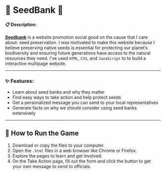 # 🌱 SeedBank 🌱

#### 📋 Description:

[**Seedbank**](https://390ff148-b72c-43a3-bcb2-c25ae0e14b23-00-171cnv3j8wa74.kirk.replit.dev/index.html)  is a website promotion social good on the cause that I care about: seed preservation. I was motivated to make this website because I believe preserving native seeds is essential for protecting our planet’s biodiversity and ensuring future generations have access to the natural resources they need. I've used `HTML`, `CSS`, and `JavaScript` to to build a interactive multipage website.

---

### ✨ Features:

-  Learn about seed banks and why they matter
-  Find easy ways to take action and help protect seeds
-  Get a personalized message you can send to your local representatives
-  Generate facts on why we should consider using seed banks extensively

---

## 🚀 How to Run the Game

1. Download or copy the files to your computer.
2. Open the `.html` files in a web browser like Chrome or Firefox.
3. Explore the pages to learn and get involved.
4. On the Take Action page, fill out the form and click the button to get your own message to send to officials.
